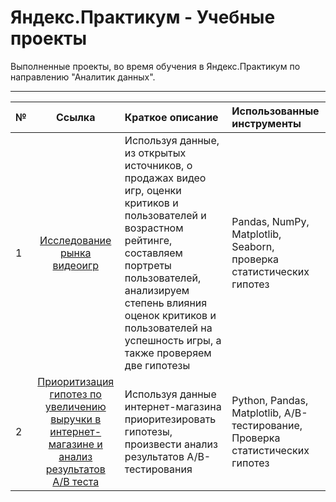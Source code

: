 # Яндекс.Практикум - Учебные проекты
Выполненные проекты, во время обучения в Яндекс.Практикум по направлению "Аналитик данных".

---

| №                   | Ссылка               | Краткое описание                                             |Использованные инструменты |
| :------------------ | :-------------------:|:-------------------------                                 |:------------------------  |
| 1                   |[Исследование рынка видеоигр](https://github.com/Broggo1/yandex-praktikum-projects/tree/main/Исследование%20рынка%20видеоигр)|  Используя данные, из открытых источников, о продажах видео игр, оценки критиков и пользователей и возрастном рейтинге, составляем портреты пользователей, анализируем степень влияния оценок критиков и пользователей на успешность игры, а также проверяем две гипотезы|Pandas, NumPy, Matplotlib, Seaborn,  проверка статистических гипотез
| 2                   |[Приоритизация гипотез по увеличению выручки в интернет-магазине и анализ результатов A/B теста](https://github.com/Broggo1/yandex-praktikum-projects/tree/main/Приоритизация%20гипотез%20по%20увеличению%20выручки%20в%20интернет-магазине%20и%20%20анализ%20результатов%20АВ-теста)| Используя данные интернет-магазина приоритезировать гипотезы, произвести анализ результатов A/B-тестирования|Python, Pandas, Matplotlib, A/B-тестирование, Проверка статистических гипотез|
